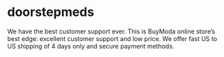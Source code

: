 # doorstepmeds
We have the best customer support ever. This is BuyModa online store’s best edge: excellent customer support and low price. We offer fast US to US shipping of 4 days only and secure payment methods.
